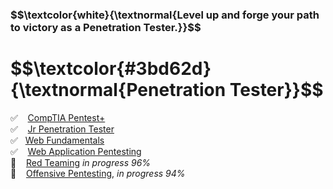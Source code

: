 <h3 align="left"> $$\textcolor{white}{\textnormal{Level up and forge your path to victory as a Penetration Tester.}}$$ </h3>
<h1 align="left"> $$\textcolor{#3bd62d}{\textnormal{Penetration Tester}}$$ </h1>

✅ &nbsp;&nbsp; [CompTIA Pentest+](https://github.com/RosanaFSS/TryHackMe/blob/main/CompTIA%20Pentest%2B.md)<br>
✅ &nbsp;&nbsp; [Jr Penetration Tester](https://github.com/RosanaFSS/TryHackMe/blob/main/Jr.%20Penetration%20Tester.md)<br>
✅ &nbsp;&nbsp;[Web Fundamentals](https://github.com/RosanaFSS/TryHackMe/blob/main/Web%20Fundamentals.md)<br>
✅ &nbsp;&nbsp; [Web Application Pentesting](https://github.com/RosanaFSS/TryHackMe/blob/main/Web%20Application%20Pentesting.md)<br>
🌌 &nbsp;&nbsp;  [Red Teaming](https://github.com/RosanaFSS/TryHackMe/blob/main/Red%20Teaming.md) <em>in progress 96%</em><br>
🌌 &nbsp;&nbsp;  [Offensive Pentesting](https://github.com/RosanaFSS/TryHackMe/blob/main/Offensive_Pentesting.md), <em>in progress 94%</em><br>
